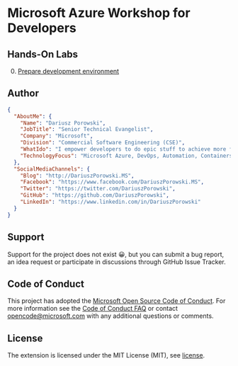 # Microsoft Azure Workshop for Developers


## Hands-On Labs
0. [Prepare development environment](00-PrepEnv/)

## Author
```json
{
  "AboutMe": {
    "Name": "Dariusz Porowski",
    "JobTitle": "Senior Technical Evangelist",
    "Company": "Microsoft",
    "Division": "Commercial Software Engineering (CSE)",
    "WhatIdo": "I empower developers to do epic stuff to achieve more for their companies",
    "TechnologyFocus": "Microsoft Azure, DevOps, Automation, Containers, Serverless, and more..."
  },
  "SocialMediaChannels": {
    "Blog": "http://DariuszPorowski.MS",
    "Facebook": "https://www.facebook.com/DariuszPorowski.MS",
    "Twitter": "https://twitter.com/DariuszPorowski",
    "GitHub": "https://github.com/DariuszPorowski",
    "LinkedIn": "https://www.linkedin.com/in/DariuszPorowski"
  }
}
```

## Support
Support for the project does not exist :grinning:, but you can submit a bug report, an idea request or participate in discussions through GitHub Issue Tracker.

## Code of Conduct
This project has adopted the [Microsoft Open Source Code of Conduct](https://opensource.microsoft.com/codeofconduct/). For more information see the [Code of Conduct FAQ](https://opensource.microsoft.com/codeofconduct/faq/) or contact [opencode@microsoft.com](mailto:opencode@microsoft.com) with any additional questions or comments.

## License
The extension is licensed under the MIT License (MIT), see [license](LICENSE).